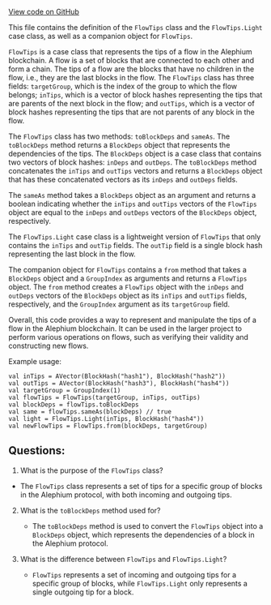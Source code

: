 [View code on GitHub](https://github.com/oxygenium/oxygenium/flow/src/main/scala/org/oxygenium/flow/core/FlowTips.scala)

This file contains the definition of the `FlowTips` class and the `FlowTips.Light` case class, as well as a companion object for `FlowTips`. 

`FlowTips` is a case class that represents the tips of a flow in the Alephium blockchain. A flow is a set of blocks that are connected to each other and form a chain. The tips of a flow are the blocks that have no children in the flow, i.e., they are the last blocks in the flow. The `FlowTips` class has three fields: `targetGroup`, which is the index of the group to which the flow belongs; `inTips`, which is a vector of block hashes representing the tips that are parents of the next block in the flow; and `outTips`, which is a vector of block hashes representing the tips that are not parents of any block in the flow. 

The `FlowTips` class has two methods: `toBlockDeps` and `sameAs`. The `toBlockDeps` method returns a `BlockDeps` object that represents the dependencies of the tips. The `BlockDeps` object is a case class that contains two vectors of block hashes: `inDeps` and `outDeps`. The `toBlockDeps` method concatenates the `inTips` and `outTips` vectors and returns a `BlockDeps` object that has these concatenated vectors as its `inDeps` and `outDeps` fields. 

The `sameAs` method takes a `BlockDeps` object as an argument and returns a boolean indicating whether the `inTips` and `outTips` vectors of the `FlowTips` object are equal to the `inDeps` and `outDeps` vectors of the `BlockDeps` object, respectively. 

The `FlowTips.Light` case class is a lightweight version of `FlowTips` that only contains the `inTips` and `outTip` fields. The `outTip` field is a single block hash representing the last block in the flow. 

The companion object for `FlowTips` contains a `from` method that takes a `BlockDeps` object and a `GroupIndex` as arguments and returns a `FlowTips` object. The `from` method creates a `FlowTips` object with the `inDeps` and `outDeps` vectors of the `BlockDeps` object as its `inTips` and `outTips` fields, respectively, and the `GroupIndex` argument as its `targetGroup` field. 

Overall, this code provides a way to represent and manipulate the tips of a flow in the Alephium blockchain. It can be used in the larger project to perform various operations on flows, such as verifying their validity and constructing new flows. 

Example usage:
```
val inTips = AVector(BlockHash("hash1"), BlockHash("hash2"))
val outTips = AVector(BlockHash("hash3"), BlockHash("hash4"))
val targetGroup = GroupIndex(1)
val flowTips = FlowTips(targetGroup, inTips, outTips)
val blockDeps = flowTips.toBlockDeps
val same = flowTips.sameAs(blockDeps) // true
val light = FlowTips.Light(inTips, BlockHash("hash4"))
val newFlowTips = FlowTips.from(blockDeps, targetGroup)
```
## Questions: 
 1. What is the purpose of the `FlowTips` class?
   - The `FlowTips` class represents a set of tips for a specific group of blocks in the Alephium protocol, with both incoming and outgoing tips.
   
2. What is the `toBlockDeps` method used for?
   - The `toBlockDeps` method is used to convert the `FlowTips` object into a `BlockDeps` object, which represents the dependencies of a block in the Alephium protocol.

3. What is the difference between `FlowTips` and `FlowTips.Light`?
   - `FlowTips` represents a set of incoming and outgoing tips for a specific group of blocks, while `FlowTips.Light` only represents a single outgoing tip for a block.